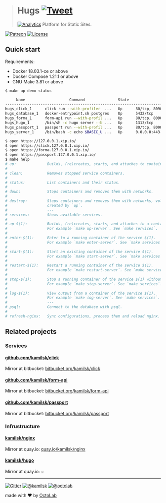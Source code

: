 > # Hugs [![Tweet](https://img.shields.io/twitter/url/http/shields.io.svg?style=social)](https://twitter.com/intent/tweet?text=Platform%20for%20Static%20Sites&url=https://octolab.github.io/hugs/&via=octolab_inc&hashtags=platform,static-sites)
> [![Analytics](https://ga-beacon.appspot.com/UA-109817251-25/hugs/readme?pixel)](https://octolab.github.io/hugs/)
> Platform for Static Sites.

[![Patreon](https://img.shields.io/badge/patreon-donate-orange.svg)](https://www.patreon.com/octolab)
[![License](https://img.shields.io/badge/license-MIT-blue.svg)](LICENSE)

## Quick start

Requirements:

- Docker 18.03.1-ce or above
- Docker Compose 1.21.1 or above
- GNU Make 3.81 or above

```bash
$ make up demo status

     Name                    Command               State                    Ports
---------------------------------------------------------------------------------------------------
hugs_click_1      click run --with-profiler  ...   Up      80/tcp, 8090/tcp, 8091/tcp
hugs_database_1   docker-entrypoint.sh postgres    Up      5432/tcp
hugs_forma_1      form-api run --with-profil ...   Up      80/tcp, 8090/tcp, 8091/tcp
hugs_hugo_1       /bin/sh -c hugo server --b ...   Up      1313/tcp
hugs_passport_1   passport run --with-profil ...   Up      80/tcp, 8090/tcp, 8091/tcp
hugs_server_1     /bin/bash -c echo $BASIC_U ...   Up      0.0.0.0:443->443/tcp, 0.0.0.0:80->80/tcp

$ open https://127.0.0.1.xip.io/
$ open https://click.127.0.0.1.xip.io/
$ open https://forma.127.0.0.1.xip.io/
$ open https://passport.127.0.0.1.xip.io/
$ make help
# up:              Builds, (re)creates, starts, and attaches to containers for a service.
#
# clean:           Removes stopped service containers.
#
# status:          List containers and their status.
#
# down:            Stops containers and removes them with networks.
#
# destroy:         Stops containers and removes them with networks, volumes, and images
#                  created by `up`.
#                  ---
# services:        Shows available services.
#
# up-$(1):         Builds, (re)creates, starts, and attaches to a container of the service $(1).
#                  For example `make up-server`. See `make services`.
#
# enter-$(1):      Enter to a running container of the service $(1).
#                  For example `make enter-server`. See `make services`.
#
# start-$(1):      Start an existing container of the service $(1).
#                  For example `make start-server`. See `make services`.
#
# restart-$(1):    Restart a running container of the service $(1).
#                  For example `make restart-server`. See `make services`.
#
# stop-$(1):       Stop a running container of the service $(1) without removing them.
#                  For example `make stop-server`. See `make services`.
#
# log-$(1):        View output from a container of the service $(1).
#                  For example `make log-server`. See `make services`.
#                  ---
# psql:            Connect to the database with psql.
#
# refresh-nginx:   Sync configurations, process them and reload nginx.
```

## Related projects

### Services

#### [github.com/kamilsk/click](https://kamilsk.github.io/click/)

Mirror at bitbucket: [bitbucket.org/kamilsk/click](https://bitbucket.org/kamilsk/click/src/master/)

#### [github.com/kamilsk/form-api](https://kamilsk.github.io/form-api/)

Mirror at bitbucket: [bitbucket.org/kamilsk/form-api](https://bitbucket.org/kamilsk/form-api/src/master/)

#### [github.com/kamilsk/passport](https://kamilsk.github.io/passport/)

Mirror at bitbucket: [bitbucket.org/kamilsk/passport](https://bitbucket.org/kamilsk/passport/src/master/)

### Infrustructure

#### [kamilsk/nginx](https://hub.docker.com/r/kamilsk/nginx/)

Mirror at quay.io: [quay.io/kamilsk/nginx](https://quay.io/repository/kamilsk/nginx)

#### [kamilsk/hugo](https://hub.docker.com/r/kamilsk/hugo/)

Mirror at quay.io: ~

---

[![Gitter](https://badges.gitter.im/Join%20Chat.svg)](https://gitter.im/octolab/hugs)
[![@kamilsk](https://img.shields.io/badge/author-%40kamilsk-blue.svg)](https://twitter.com/ikamilsk)
[![@octolab](https://img.shields.io/badge/sponsor-%40octolab-blue.svg)](https://twitter.com/octolab_inc)

made with ❤️ by [OctoLab](https://www.octolab.org/)
